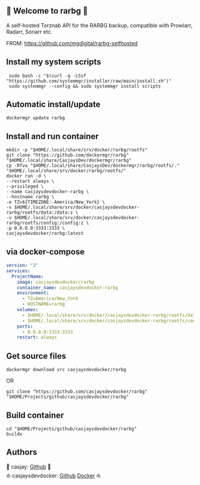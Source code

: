 ## 👋 Welcome to rarbg 🚀  

A self-hosted Torznab API for the RARBG backup, compatible with Prowlarr, Radarr, Sonarr etc. 
  
FROM: <https://github.com/mgdigital/rarbg-selfhosted>
  

## Install my system scripts  

```shell
 sudo bash -c "$(curl -q -LSsf "https://github.com/systemmgr/installer/raw/main/install.sh")"
 sudo systemmgr --config && sudo systemmgr install scripts  
```
  
## Automatic install/update  
  
```shell
dockermgr update rarbg
```
  
## Install and run container
  
```shell
mkdir -p "$HOME/.local/share/srv/docker/rarbg/rootfs"
git clone "https://github.com/dockermgr/rarbg" "$HOME/.local/share/CasjaysDev/dockermgr/rarbg"
cp -Rfva "$HOME/.local/share/CasjaysDev/dockermgr/rarbg/rootfs/." "$HOME/.local/share/srv/docker/rarbg/rootfs/"
docker run -d \
--restart always \
--privileged \
--name casjaysdevdocker-rarbg \
--hostname rarbg \
-e TZ=${TIMEZONE:-America/New_York} \
-v $HOME/.local/share/srv/docker/casjaysdevdocker-rarbg/rootfs/data:/data:z \
-v $HOME/.local/share/srv/docker/casjaysdevdocker-rarbg/rootfs/config:/config:z \
-p 0.0.0.0:3333:3333 \
casjaysdevdocker/rarbg:latest
```
  
## via docker-compose  
  
```yaml
version: "2"
services:
  ProjectName:
    image: casjaysdevdocker/rarbg
    container_name: casjaysdevdocker-rarbg
    environment:
      - TZ=America/New_York
      - HOSTNAME=rarbg
    volumes:
      - $HOME/.local/share/srv/docker/casjaysdevdocker-rarbg/rootfs/data:/data:z
      - $HOME/.local/share/srv/docker/casjaysdevdocker-rarbg/rootfs/config:/config:z
    ports:
      - 0.0.0.0:3333:3333
    restart: always
```
  
## Get source files  
  
```shell
dockermgr download src casjaysdevdocker/rarbg
```
  
OR
  
```shell
git clone "https://github.com/casjaysdevdocker/rarbg" "$HOME/Projects/github/casjaysdevdocker/rarbg"
```
  
## Build container  
  
```shell
cd "$HOME/Projects/github/casjaysdevdocker/rarbg"
buildx 
```
  
## Authors  
  
🤖 casjay: [Github](https://github.com/casjay) 🤖  
⛵ casjaysdevdocker: [Github](https://github.com/casjaysdevdocker) [Docker](https://hub.docker.com/u/casjaysdevdocker) ⛵  
